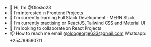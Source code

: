 - 👋 Hi, I’m @Olosko23
- 👀 I’m interested in Frontend Projects
- 🌱 I’m currently learning Full Stack Development - MERN Stack
- 🌱 I’m currently practising on ReactJS, Tailwind CSS and Material UI
- 💞️ I’m looking to collaborate on React Projects
- 📫 How to reach me email @oloogeorge633@gmail.com Whatsapp: +254799590711

<!---
Olosko23/Olosko23 is a ✨ special ✨ repository because its `README.md` (this file) appears on your GitHub profile.
You can click the Preview link to take a look at your changes.
--->
